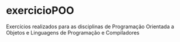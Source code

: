 # exercicioPOO
Exercícios realizados para as disciplinas de Programação Orientada a Objetos e Linguagens de Programação e Compiladores
